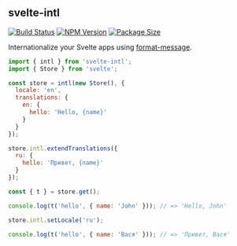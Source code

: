 ## svelte-intl

[![Build Status](https://travis-ci.org/Panya/svelte-intl.svg?branch=master)](https://travis-ci.org/Panya/svelte-intl)
[![NPM Version](https://img.shields.io/npm/v/svelte-intl.svg)](https://npm.im/svelte-intl)
[![Package Size](https://badgen.net/bundlephobia/minzip/svelte-intl)](https://bundlephobia.com/result?p=svelte-intl@latest)

Internationalize your Svelte apps using [format-message](https://github.com/format-message/format-message).

```js
import { intl } from 'svelte-intl';
import { Store } from 'svelte';

const store = intl(new Store(), {
  locale: 'en',
  translations: {
    en: {
      hello: 'Hello, {name}'
    }
  }
});

store.intl.extendTranslations({
  ru: {
    hello: 'Привет, {name}'
  }
});

const { t } = store.get();

console.log(t('hello', { name: 'John' })); // => 'Hello, John'

store.intl.setLocale('ru');

console.log(t('hello', { name: 'Вася' })); // => 'Привет, Вася'
```
